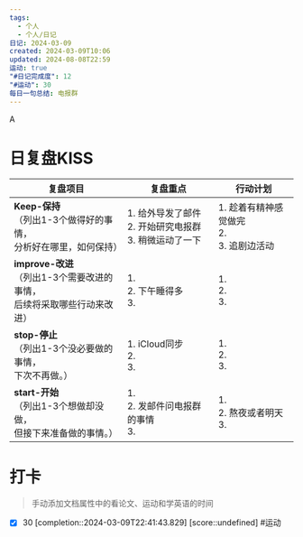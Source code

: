 ```yaml
---
tags:
  - 个人
  - 个人/日记
日记: 2024-03-09
created: 2024-03-09T10:06
updated: 2024-08-08T22:59
运动: true
"#日记完成度": 12
"#运动": 30
每日一句总结: 电报群
---
```

A

# 日复盘KISS
| **复盘项目**                                             | **复盘重点**                                | **行动计划**                         |
| ---------------------------------------------------- | --------------------------------------- | -------------------------------- |
| **Keep-保持**<br>（列出1-3个做得好的事情，<br>   分析好在哪里，如何保持）     | 1.  给外导发了邮件<br>2. 开始研究电报群<br>3. 稍微运动了一下 | 1.  趁着有精神感觉做完<br>2. <br>3. 追剧边活动 |
| **improve-改进**<br>（列出1-3个需要改进的事情，<br>  后续将采取哪些行动来改进） | 1.  <br>2. 下午睡得多<br>3.                  | 1.  <br>2. <br>3.                |
| **stop-停止**<br>（列出1-3个没必要做的事情，<br>下次不再做。）            | 1.  iCloud同步<br>2. <br>3.               | 1.  <br>2. <br>3.                |
| **start-开始**<br>（列出1-3个想做却没做，<br>但接下来准备做的事情。）        | 1.  <br>2. 发邮件问电报群的事情<br>3.             | 1.  <br>2. 熬夜或者明天<br>3.          |


# 打卡
> 手动添加文档属性中的看论文、运动和学英语的时间




- [x] 30 [completion::2024-03-09T22:41:43.829] [score::undefined] #运动